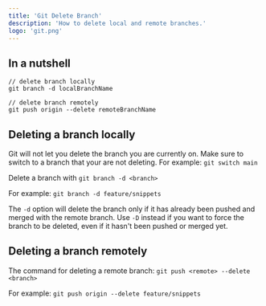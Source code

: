```yaml
---
title: 'Git Delete Branch'
description: 'How to delete local and remote branches.'
logo: 'git.png'
---
```


## In a nutshell

```git
// delete branch locally
git branch -d localBranchName

// delete branch remotely
git push origin --delete remoteBranchName
```

## Deleting a branch locally

Git will not let you delete the branch you are currently on. Make sure to switch to a branch that your are not deleting. For example: `git switch main`

Delete a branch with `git branch -d <branch>`

For example: `git branch -d feature/snippets`

The `-d` option will delete the branch only if it has already been pushed and merged with the remote branch. Use `-D` instead if you want to force the branch to be deleted, even if it hasn't been pushed or merged yet.

## Deleting a branch remotely

The command for deleting a remote branch: `git push <remote> --delete <branch>`

For example: `git push origin --delete feature/snippets`
